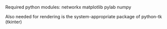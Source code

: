 Required python modules:
networkx
matplotlib
pylab
numpy

Also needed for rendering is the system-appropriate package of python-tk (tkinter)
